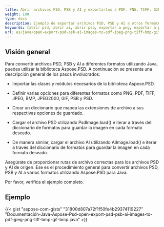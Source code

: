 ```yaml
---
title: Abrir archivos PSD, PSB y AI y exportarlos a PDF, PNG, TIFF, GIF, BMP, JPEG
weight: 100
type: docs
description: Ejemplo de exportar archivos PSD, PSB y AI a otros formatos
keywords: [abrir psd, abrir ai, abrir psb, exportar a png, exportar a pdf, exportar a jpeg, exportar a tiff, api de psd, java, ejemplo de código]
url: es/java/open-export-psd-psb-ai-images-to-pdf-jpeg-png-tiff-bmp-gif-bmp/
---
```


## **Visión general**
Para convertir archivos PSD, PSB y AI a diferentes formatos utilizando Java, puedes utilizar la biblioteca Aspose.PSD. A continuación se presenta una descripción general de los pasos involucrados:

- Importar las clases y módulos necesarios de la biblioteca Aspose.PSD.

- Definir varias opciones para diferentes formatos como PNG, PDF, TIFF, JPEG, BMP, JPEG2000, GIF, PSB y PSD.

- Crear un diccionario que mapea las extensiones de archivo a sus respectivas opciones de guardado.

- Cargar el archivo PSD utilizando PsdImage.load() e iterar a través del diccionario de formatos para guardar la imagen en cada formato deseado.

- De manera similar, cargar el archivo AI utilizando AiImage.load() e iterar a través del diccionario de formatos para guardar la imagen en cada formato deseado.

Asegúrate de proporcionar rutas de archivo correctas para los archivos PSD y AI de origen.
Ese es el procedimiento general para convertir archivos PSD, PSB y AI a varios formatos utilizando Aspose.PSD para Java.

Por favor, verifica el ejemplo completo.

## **Ejemplo**
{{< gist "aspose-com-gists" "31800d807a72f1f50fe4b29374119227" "Documentación-Java-Aspose-Psd-open-export-psd-psb-ai-images-to-pdf-jpeg-png-tiff-bmp-gif-bmp.java" >}}
